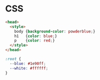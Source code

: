 # CSS

```html
<head>
  <style>
    body {background-color: powderblue;}
    h1   {color: blue;}
    p    {color: red;}
  </style>
</head>
```

```css
:root {
  --blue: #1e90ff;
  --white: #ffffff;
}
```
